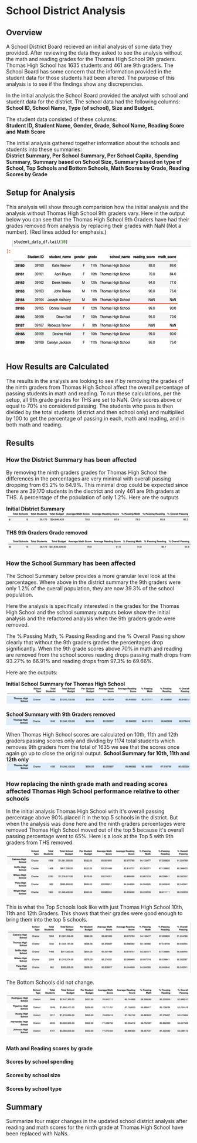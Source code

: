 # School District Analysis

## Overview
A School District Board recieved an initial analysis of some data they provided.  After reviewing the data they asked to see the analysis without the math and reading grades for the Thomas High School 9th graders.  Thomas High School has 1635 students and 461 are 9th graders.  The School Board has some concern that the information provided in the student data for those students had been altered.  The purpose of this analysis is to see if the findings show any discrepencies.

In the initial analysis the School Board provided the analyst with school and student data for the district.  The school data had the following columns:<br>
__School ID, School Name, Type (of school), Size and Budget.__

The student data consisted of these columns:<br>
__Student ID, Student Name, Gender, Grade, School Name, Reading Score and Math Score__

The initial analysis gathered together information about the schools and students into these summaries:<br>
__District Summary, Per School Summary, Per School Capita, Spending Summary, Summary based on School Size, Summary based on type of School, Top Schools and Bottom Schools, Math Scores by Grade, Reading Scores by Grade__

## Setup for Analysis
This analysis will show through comparision how the initial analysis and the analysis without Thomas High School 9th graders vary.  Here in the output below you can see that the Thomas High School 9th Graders have had their grades removed from analysis by replacing their grades with NaN (Not a number). (Red lines added for emphasis.)

<img src="https://github.com/linb960/School_District_Analysis/blob/main/Resources/THS_9th_Grade_NaN.png" width="600" height="300" />

## How Results are Calculated
The results in the analysis are looking to see if by removing the grades of the ninth graders from Thomas High School affect the overall percentage of passing students in math and reading.  To run these calculations, per the setup, all 9th grade grades for THS are set to NaN.  Only scores above or equal to 70% are considered passing.  The students who pass is then divided by the total students (district and then school only) and multiplied by 100 to get the percentage of passing in each, math and reading, and in both math and reading.  

## Results

### How the District Summary has been affected
By removing the ninth graders grades for Thomas High School the differences in the percentages are very minimal with overall passing dropping from 65.2% to 64.9%. This minimal drop could be expected since there are 39,170 students in the disctrict and only 461 are 9th graders at THS.  A percentage of the population of only 1.2%. Here are the outputs 

__Initial District Summary__
<img src="https://github.com/linb960/School_District_Analysis/blob/main/Resources/Initial_District_Summary.png"  />

__THS 9th Graders Grade removed__
<img src="https://github.com/linb960/School_District_Analysis/blob/main/Resources/District_Summary_wo_9th.png" />


### How the School Summary has been affected
The School Summary below provides a more granular level look at the percentages.  Where above in the district summary the 9th graders were only 1.2% of the overall population, they are now 39.3% of the school population.

Here the analysis is specifically interested in the grades for the Thomas High School and the school summary outputs below show the initial analysis and the refactored analysis when the 9th graders grade were removed.

The % Passing Math, % Passing Reading and the % Overall Passing show clearly that without the 9th graders grades the percentages drop significantly. When the 9th grade scores above 70% in math and reading are removed from the school scores reading drops passing math drops from 93.27% to 66.91% and reading drops from 97.3% to 69.66%.  

Here are the outputs:

__Initial School Summary for Thomas High School__
<img src="https://github.com/linb960/School_District_Analysis/blob/main/Resources/Per_School_header.png"  />
<img src="https://github.com/linb960/School_District_Analysis/blob/main/Resources/Initial_Per_School_Summary.png"  />

__School Summary with 9th Graders removed__
<img src="https://github.com/linb960/School_District_Analysis/blob/main/Resources/Per_School_Summary_w_9th_asNaN.png" />

When Thomas High School scores are calculated on 10th, 11th and 12th graders passing scores only and dividing by 1174 total students which removes 9th graders from the total of 1635 we see that the scores once again go up to close the original output.
__School Summary for 10th, 11th and 12th only__
<img src="https://github.com/linb960/School_District_Analysis/blob/main/Resources/Per_School_Summary_wo_9th.png" />

### How replacing the ninth grade math and reading scores affected Thomas High School performance relative to other schools
In the initial analysis Thomas High School with it's overall passing percentage above 90% placed it in the top 5 schools in the district.  But when the analysis was done here and the ninth graders percentages were removed Thomas High School moved out of the top 5 because it's overall passing percentage went to 65%.  Here is a look at the Top 5 with 9th graders from THS removed.
<img src="https://github.com/linb960/School_District_Analysis/blob/main/Resources/Top_Schools_w_9th_NaN.png" />

This is what the Top Schools look like with just Thomas High School 10th, 11th and 12th Graders.  This shows that their grades were good enough to bring them into the top 5 schools.
<img src="https://github.com/linb960/School_District_Analysis/blob/main/Resources/Top_Schools_wo9th.png" />

The Bottom Schools did not change.
<img src="https://github.com/linb960/School_District_Analysis/blob/main/Resources/Bottom_Schools.png" />


#### Math and Reading scores by grade

#### Scores by school spending

#### Scores by school size

#### Scores by school type

## Summary
Summarize four major changes in the updated school district analysis after reading and math scores for the ninth grade at Thomas High School have been replaced with NaNs.
